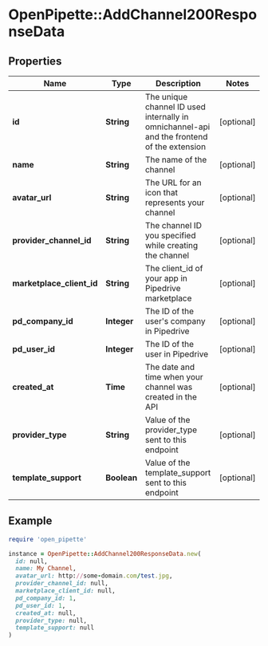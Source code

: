 # OpenPipette::AddChannel200ResponseData

## Properties

| Name | Type | Description | Notes |
| ---- | ---- | ----------- | ----- |
| **id** | **String** | The unique channel ID used internally in omnichannel-api and the frontend of the extension | [optional] |
| **name** | **String** | The name of the channel | [optional] |
| **avatar_url** | **String** | The URL for an icon that represents your channel | [optional] |
| **provider_channel_id** | **String** | The channel ID you specified while creating the channel | [optional] |
| **marketplace_client_id** | **String** | The client_id of your app in Pipedrive marketplace | [optional] |
| **pd_company_id** | **Integer** | The ID of the user&#39;s company in Pipedrive | [optional] |
| **pd_user_id** | **Integer** | The ID of the user in Pipedrive | [optional] |
| **created_at** | **Time** | The date and time when your channel was created in the API | [optional] |
| **provider_type** | **String** | Value of the provider_type sent to this endpoint | [optional] |
| **template_support** | **Boolean** | Value of the template_support sent to this endpoint | [optional] |

## Example

```ruby
require 'open_pipette'

instance = OpenPipette::AddChannel200ResponseData.new(
  id: null,
  name: My Channel,
  avatar_url: http://some-domain.com/test.jpg,
  provider_channel_id: null,
  marketplace_client_id: null,
  pd_company_id: 1,
  pd_user_id: 1,
  created_at: null,
  provider_type: null,
  template_support: null
)
```


